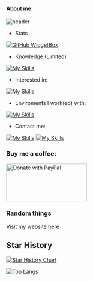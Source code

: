 #### About me:

![header](https://capsule-render.vercel.app/api?type=waving&color=6EF77B&height=300&section=header&text=I%20am%20Lijukay&desc=Welcome%20to%20my%20profile&descAlignY=70&fontSize=90)

- Stats

[![GitHub WidgetBox](https://github-widgetbox.vercel.app/api/profile?username=Lijukay&data=followers,repositories,stars,commits&theme=viridescent)](https://github.com/Jurredr/github-widgetbox)

- Knowledge (Limited)

[![My Skills](https://skillicons.dev/icons?i=java)](https://skillicons.dev)

- Interested in:

[![My Skills](https://skillicons.dev/icons?i=html,css,kotlin,js)](https://skillicons.dev)

- Enviroments I work(ed) with:

[![My Skills](https://skillicons.dev/icons?i=androidstudio,eclipse,idea,vscode)](https://skillicons.dev)

- Contact me:

[![My Skills](https://skillicons.dev/icons?i=twitter)](https://twitter.com/lijukayy)
[![My Skills](https://skillicons.dev/icons?i=instagram)](https://www.instagram.com/licos_world/)

<h3>Buy me a coffee:</h3>

<a href="https://www.paypal.me/Lijukay">
  <img src="https://raw.githubusercontent.com/stefan-niedermann/paypal-donate-button/master/paypal-donate-button.png" alt="Donate with PayPal"
  width="215"
  height="100"/>
</a>

<h3>Random things</h3>

<p>Visit my website <a href="https://lijukay.github.io" target="_blank">here</a></p>

## Star History

<a href="https://star-history.com/#Lijukay/Qwotable&Lijukay/HomeHarmony&Lijukay/lijukay.github.io&Date">
  <picture>
    <source media="(prefers-color-scheme: dark)" srcset="https://api.star-history.com/svg?repos=Lijukay/Qwotable,Lijukay/HomeHarmony,Lijukay/lijukay.github.io&type=Date&theme=dark" />
    <source media="(prefers-color-scheme: light)" srcset="https://api.star-history.com/svg?repos=Lijukay/Qwotable,Lijukay/HomeHarmony,Lijukay/lijukay.github.io&type=Date" />
    <img alt="Star History Chart" src="https://api.star-history.com/svg?repos=Lijukay/Qwotable,Lijukay/HomeHarmony,Lijukay/lijukay.github.io&type=Date" />
  </picture>
</a>

[![Top Langs](https://github-readme-stats.vercel.app/api/top-langs/?username=Lijukay&layout=compact)](https://github.com/anuraghazra/github-readme-stats)
